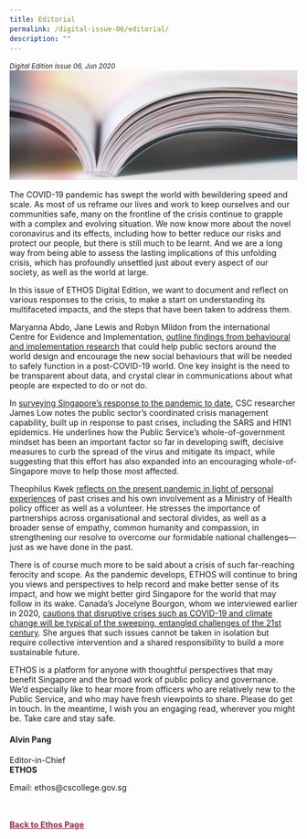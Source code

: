 ```yaml
---
title: Editorial
permalink: /digital-issue-06/editorial/
description: ""
---
```

<style>

.back a
{
	color: #9f2943;
	font-weight: bold;
}

#banner img
{
	width:100%;
}
	
.author
{
border-bottom: 1px solid black;
margin-top:40px;
padding-bottom:30px;
border-top: 1px solid black;	

}

.author p {
	font-size: 0.9em;
	line-height:24px !important;
	}	

.break
{
   border-top: 1px solid  black;
   border-bottom: 1px solid black;
	 padding:20px;
	text-align:center;
	margin-top:50px;
}
	
.break1
{
font-family: Georgia;
	font-size:20px;
	font-style: italic;
	font-weight: bold;
}

.boxheader {
	color: white !important;
	}	

.containerbox {
	background-color: #eceedb;
	border-radius: 10px;
	padding: 5%;
	margin-top: 5%;
	
	}	

li {
	font-size: 15px !important;
	
	}	

</style>

<em><small>Digital Edition Issue 06, Jun 2020</small></em>
<img src="/images/Landing_Banner_Images/knowledge_editorial_banner_01.jpg">


<p>The COVID-19 pandemic has swept the world with bewildering speed and scale. As most of us reframe our lives and work to keep ourselves and our communities safe, many on the frontline of the crisis continue to grapple with a complex and evolving situation. We now know more about the novel coronavirus and its effects, including how to better reduce our risks and protect our people, but there is still much to be learnt. And we are a long way from being able to assess the lasting implications of this unfolding crisis, which has profoundly unsettled just about every aspect of our society, as well as the world at large.</p>

<p>In this issue of ETHOS Digital Edition, we want to document and reflect on various responses to the crisis, to make a start on understanding its multifaceted impacts, and the steps that have been taken to address them.</p>

<p>Maryanna Abdo, Jane Lewis and Robyn Mildon from the international Centre for Evidence and Implementation, <a href="/digital-issue-06/reshaping-behaviour-and-systems-in-a-post-covid-policy-landscape/">outline findings from behavioural and implementation research</a>&nbsp;that could help public sectors around the world design and encourage the new social behaviours that will be needed to safely function in a post-COVID-19 world. One key insight is the need to be transparent about data, and crystal clear in communications about what people are expected to do or not do.</p>

<p>In <a href="/digital-issue-06/covid-19-crisis-management-an-early-look/">surveying Singapore’s response to the pandemic to date</a>, CSC researcher James Low notes the public sector’s coordinated crisis management capability, built up in response to past crises, including the SARS and H1N1 epidemics. He underlines how the Public Service’s whole-of-government mindset has been an important factor so far in developing swift, decisive measures to curb the spread of the virus and mitigate its impact, while suggesting that this effort has also expanded into an encouraging whole-of-Singapore move to help those most affected.</p>

<p>Theophilus Kwek <a href="/digital-issue-06/shoulder-to-shoulder-why-partnership-matters-in-times-of-crisis/">reflects on the present pandemic in light of personal experiences</a>&nbsp;of past crises and his own involvement as a Ministry of Health policy officer as well as a volunteer. He stresses the importance of partnerships across organisational and sectoral divides, as well as a broader sense of empathy, common humanity and compassion, in strengthening our resolve to overcome our formidable national challenges—just as we have done in the past.</p>

<p>There is of course much more to be said about a crisis of such far-reaching ferocity and scope. As the pandemic develops, ETHOS will continue to bring you views and perspectives to help record and make better sense of its impact, and how we might better gird Singapore for the world that may follow in its wake. Canada’s Jocelyne Bourgon, whom we interviewed earlier in 2020, <a href="/digital-issue-06/covid-19-and-climate-change-a-foretaste-of-public-service-in-the-21st-century/">cautions that disruptive crises such as COVID-19 and climate change will be typical of the sweeping, entangled challenges of the 21st century</a>. She argues that such issues cannot be taken in isolation but require collective intervention and a shared responsibility to build a more sustainable future.</p>

<p>ETHOS is a platform for anyone with thoughtful perspectives that may benefit Singapore and the broad work of public policy and governance. We’d especially like to hear more from officers who are relatively new to the Public Service, and who may have fresh viewpoints to share. Please do get in touch.
In the meantime, I wish you an engaging read, wherever you might be. Take care and stay safe.</p>

<h4>Alvin Pang</h4>

<p>Editor-in-Chief
<br>
<strong>ETHOS</strong></p>

<p>Email: ethos@cscollege.gov.sg
</p>








<br>
<br>	
<div class="back">
<a href="/ethos/">Back to Ethos Page</a>	
</div>